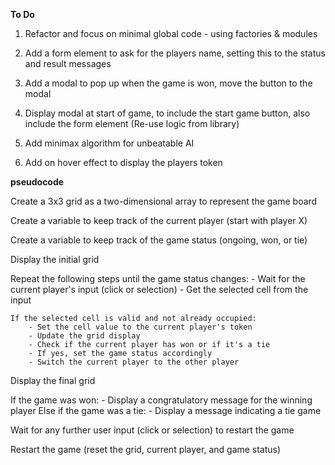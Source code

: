 **To Do**

1. Refactor and focus on minimal global code - using factories & modules 

2. Add a form element to ask for the players name, setting this to the status and result messages

3. Add a modal to pop up when the game is won, move the button to the modal

4. Display modal at start of game, to include the start game button, also include the form element (Re-use logic from library)

5. Add minimax algorithm for unbeatable AI

6. Add on hover effect to display the players token





**pseudocode**



Create a 3x3 grid as a two-dimensional array to represent the game board

<!--
     1 | 2 | 3
     4 | 5 | 6
     7 | 8 | 9 
-->

Create a variable to keep track of the current player (start with player X)

Create a variable to keep track of the game status (ongoing, won, or tie)

Display the initial grid

Repeat the following steps until the game status changes:
    - Wait for the current player's input (click or selection)
    - Get the selected cell from the input

    If the selected cell is valid and not already occupied:
        - Set the cell value to the current player's token
        - Update the grid display
        - Check if the current player has won or if it's a tie
        - If yes, set the game status accordingly
        - Switch the current player to the other player

Display the final grid

If the game was won:
    - Display a congratulatory message for the winning player
Else if the game was a tie:
    - Display a message indicating a tie game

Wait for any further user input (click or selection) to restart the game

Restart the game (reset the grid, current player, and game status)




